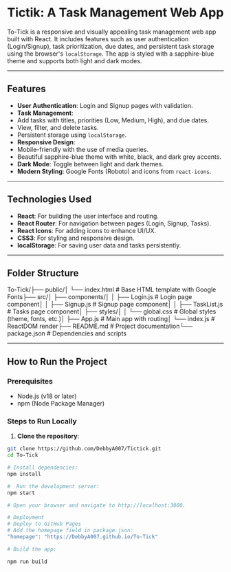 # Tictik: A Task Management Web App

To-Tick is a responsive and visually appealing task management web app built with React. It includes features such as user authentication (Login/Signup), task prioritization, due dates, and persistent task storage using the browser's `localStorage`. The app is styled with a sapphire-blue theme and supports both light and dark modes.

---

## Features

- **User Authentication**: Login and Signup pages with validation.
- **Task Management**:
- Add tasks with titles, priorities (Low, Medium, High), and due dates.
- View, filter, and delete tasks.
- Persistent storage using `localStorage`.
- **Responsive Design**:
- Mobile-friendly with the use of media queries.
- Beautiful sapphire-blue theme with white, black, and dark grey accents.
- **Dark Mode**: Toggle between light and dark themes.
- **Modern Styling**: Google Fonts (Roboto) and icons from `react-icons`.

---

## Technologies Used

- **React**: For building the user interface and routing.
- **React Router**: For navigation between pages (Login, Signup, Tasks).
- **React Icons**: For adding icons to enhance UI/UX.
- **CSS3**: For styling and responsive design.
- **localStorage**: For saving user data and tasks persistently.

---

## Folder Structure
To-Tick/├── public/│ └── index.html # Base HTML template with Google Fonts├── src/│ ├── components/│ │ ├── Login.js # Login page component│ │ ├── Signup.js # Signup page component│ │ ├── TaskList.js # Tasks page component│ ├── styles/│ │ └── global.css # Global styles (theme, fonts, etc.)│ ├── App.js # Main app with routing│ └── index.js # ReactDOM render├── README.md # Project documentation└── package.json # Dependencies and scripts

---

## How to Run the Project

### Prerequisites
- Node.js (v18 or later)
- npm (Node Package Manager)

### Steps to Run Locally

1. **Clone the repository**:
```bash
git clone https://github.com/DebbyA007/Tictick.git
cd To-Tick

# Install dependencies:
npm install

#  Run the development server:
npm start

# Open your browser and navigate to http://localhost:3000.

# Deployment
# Deploy to GitHub Pages
# Add the homepage field in package.json: 
"homepage": "https://DebbyA007.github.io/To-Tick"

# Build the app:

npm run build
